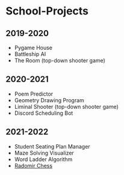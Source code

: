 <h1>School-Projects</h1>
<h2>2019-2020</h2>
<ul>
  <li>Pygame House</li>
  <li>Battleship AI</li>
  <li>The Room (top-down shooter game)</li>
</ul>
<h2>2020-2021</h2>
<ul>
  <li>Poem Predictor</li>
  <li>Geometry Drawing Program</li>
  <li>Liminal Shooter (top-down shooter game)</li>
  <li>Discord Scheduling Bot</li>
</ul>
<h2>2021-2022</h2>
<ul>
  <li>Student Seating Plan Manager</li>
  <li>Maze Solving Visualizer</li>
  <li>Word Ladder Algorithm</li>
  <li><a href="https://github.com/Edison-Du/Radomir-Chess">Radomir Chess</a></li>
</ul>
